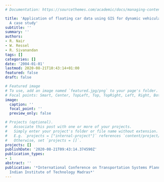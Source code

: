 ```yaml
---
# Documentation: https://sourcethemes.com/academic/docs/managing-content/

title: 'Application of floating car data using GIS for dynamic vehicular routing:
  A case study'
subtitle: ''
summary: ''
authors:
- R. Nair
- W. Ressel
- R. Sivanandan
tags: []
categories: []
date: '2004-01-01'
lastmod: 2020-08-21T10:43:14+01:00
featured: false
draft: false

# Featured image
# To use, add an image named `featured.jpg/png` to your page's folder.
# Focal points: Smart, Center, TopLeft, Top, TopRight, Left, Right, BottomLeft, Bottom, BottomRight.
image:
  caption: ''
  focal_point: ''
  preview_only: false

# Projects (optional).
#   Associate this post with one or more of your projects.
#   Simply enter your project's folder or file name without extension.
#   E.g. `projects = ["internal-project"]` references `content/project/deep-learning/index.md`.
#   Otherwise, set `projects = []`.
projects: []
publishDate: '2020-08-21T09:43:14.374590Z'
publication_types:
- 1
abstract: ''
publication: '*International Conference on Transportation Systems Planning and Operation,
  Indian Institute of Technology Madras*'
---
```

